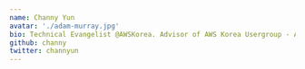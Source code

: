 ```yaml
---
name: Channy Yun
avatar: './adam-murray.jpg'
bio: Technical Evangelist @AWSKorea. Advisor of AWS Korea Usergroup - Amplify Group
github: channy
twitter: channyun
---
```


